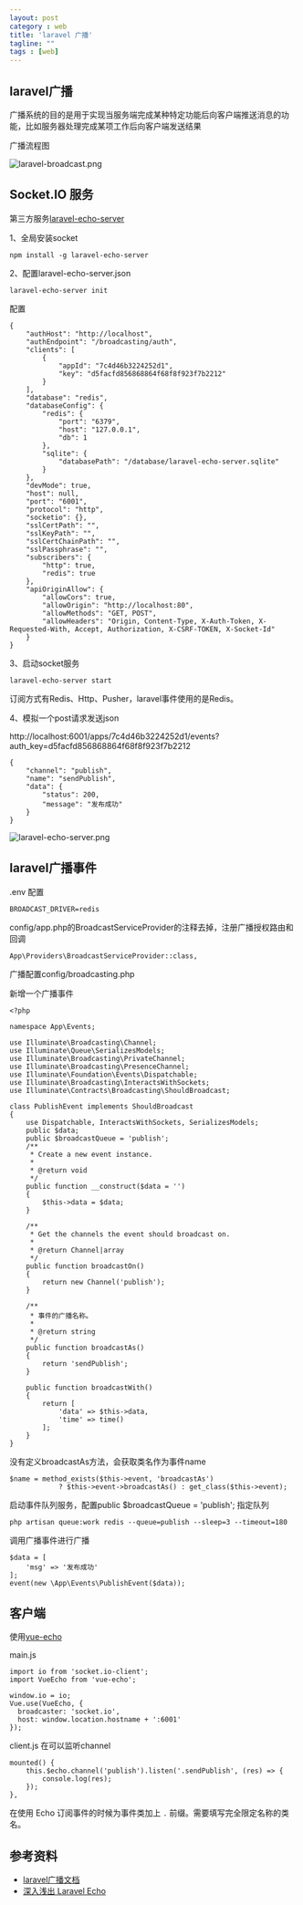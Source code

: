 ```yaml
---
layout: post
category : web
title: 'laravel 广播'
tagline: ""
tags : [web]
---
```


## laravel广播

广播系统的目的是用于实现当服务端完成某种特定功能后向客户端推送消息的功能，比如服务器处理完成某项工作后向客户端发送结果

广播流程图

![laravel-broadcast.png](/images/201904/laravel-broadcast.png)

<!--break-->

## Socket.IO 服务

第三方服务[laravel-echo-server](https://github.com/tlaverdure/laravel-echo-server)

1、全局安装socket

```
npm install -g laravel-echo-server
```

2、配置laravel-echo-server.json

```
laravel-echo-server init
```

配置

```
{
	"authHost": "http://localhost",
	"authEndpoint": "/broadcasting/auth",
	"clients": [
		{
			"appId": "7c4d46b3224252d1",
			"key": "d5facfd856868864f68f8f923f7b2212"
		}
	],
	"database": "redis",
	"databaseConfig": {
		"redis": {
			"port": "6379",
			"host": "127.0.0.1",
			"db": 1
		},
		"sqlite": {
			"databasePath": "/database/laravel-echo-server.sqlite"
		}
	},
	"devMode": true,
	"host": null,
	"port": "6001",
	"protocol": "http",
	"socketio": {},
	"sslCertPath": "",
	"sslKeyPath": "",
	"sslCertChainPath": "",
	"sslPassphrase": "",
	"subscribers": {
		"http": true,
		"redis": true
	},
	"apiOriginAllow": {
		"allowCors": true,
		"allowOrigin": "http://localhost:80",
		"allowMethods": "GET, POST",
		"allowHeaders": "Origin, Content-Type, X-Auth-Token, X-Requested-With, Accept, Authorization, X-CSRF-TOKEN, X-Socket-Id"
	}
}
```

3、启动socket服务

```
laravel-echo-server start
```

订阅方式有Redis、Http、Pusher，laravel事件使用的是Redis。

4、模拟一个post请求发送json

http://localhost:6001/apps/7c4d46b3224252d1/events?auth_key=d5facfd856868864f68f8f923f7b2212

```
{
    "channel": "publish",
    "name": "sendPublish",
    "data": {
        "status": 200,
        "message": "发布成功"
	}
}
```

![laravel-echo-server.png](/images/201904/laravel-echo-server.png)

## laravel广播事件

.env 配置

```
BROADCAST_DRIVER=redis
```

config/app.php的BroadcastServiceProvider的注释去掉，注册广播授权路由和回调

```
App\Providers\BroadcastServiceProvider::class,
```

广播配置config/broadcasting.php

新增一个广播事件

```
<?php

namespace App\Events;

use Illuminate\Broadcasting\Channel;
use Illuminate\Queue\SerializesModels;
use Illuminate\Broadcasting\PrivateChannel;
use Illuminate\Broadcasting\PresenceChannel;
use Illuminate\Foundation\Events\Dispatchable;
use Illuminate\Broadcasting\InteractsWithSockets;
use Illuminate\Contracts\Broadcasting\ShouldBroadcast;

class PublishEvent implements ShouldBroadcast
{
    use Dispatchable, InteractsWithSockets, SerializesModels;
    public $data;
    public $broadcastQueue = 'publish';
    /**
     * Create a new event instance.
     *
     * @return void
     */
    public function __construct($data = '')
    {
        $this->data = $data;
    }

    /**
     * Get the channels the event should broadcast on.
     *
     * @return Channel|array
     */
    public function broadcastOn()
    {
        return new Channel('publish');
    }

    /**
     * 事件的广播名称。
     *
     * @return string
     */
    public function broadcastAs()
    {
        return 'sendPublish';
    }

    public function broadcastWith()
    {
        return [
            'data' => $this->data,
            'time' => time()
        ];
    }
}
```

没有定义broadcastAs方法，会获取类名作为事件name

```
$name = method_exists($this->event, 'broadcastAs')
            ? $this->event->broadcastAs() : get_class($this->event);
```

启动事件队列服务，配置public $broadcastQueue = 'publish'; 指定队列

```
php artisan queue:work redis --queue=publish --sleep=3 --timeout=180
```

调用广播事件进行广播

```
$data = [
    'msg' => '发布成功'
];
event(new \App\Events\PublishEvent($data));
```

## 客户端

使用[vue-echo](https://github.com/happyDemon/vue-echo)

main.js

```
import io from 'socket.io-client';
import VueEcho from 'vue-echo';

window.io = io;
Vue.use(VueEcho, {
  broadcaster: 'socket.io',
  host: window.location.hostname + ':6001'
});
```

client.js 在可以监听channel

```
mounted() {
    this.$echo.channel('publish').listen('.sendPublish', (res) => {
        console.log(res);
    });
},
```

在使用 Echo 订阅事件的时候为事件类加上 `.` 前缀。需要填写完全限定名称的类名。

## 参考资料

- [laravel广播文档](https://learnku.com/docs/laravel/5.4/broadcasting/1179)
- [深入浅出 Laravel Echo](https://learnku.com/articles/17327)